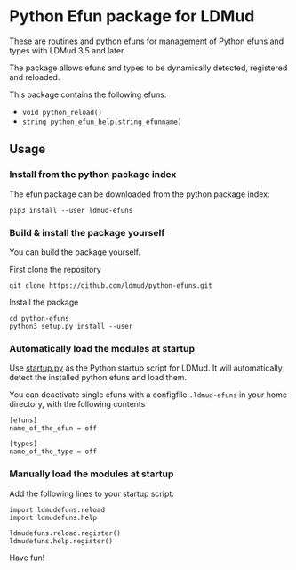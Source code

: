 # Python Efun package for LDMud

These are routines and python efuns for management of Python efuns and types with LDMud 3.5 and later.

The package allows efuns and types to be dynamically detected, registered and reloaded.

This package contains the following efuns:
 * `void python_reload()`
 * `string python_efun_help(string efunname)`

## Usage

### Install from the python package index

The efun package can be downloaded from the python package index:

```
pip3 install --user ldmud-efuns
```

### Build & install the package yourself

You can build the package yourself.

First clone the repository
```
git clone https://github.com/ldmud/python-efuns.git
```

Install the package
```
cd python-efuns
python3 setup.py install --user
```

### Automatically load the modules at startup

Use [startup.py](https://github.com/ldmud/python-efuns/blob/master/startup.py) as the Python startup script for LDMud.
It will automatically detect the installed python efuns and load them.

You can deactivate single efuns with a configfile `.ldmud-efuns`
in your home directory, with the following contents
```
[efuns]
name_of_the_efun = off

[types]
name_of_the_type = off
```

### Manually load the modules at startup

Add the following lines to your startup script:
```
import ldmudefuns.reload
import ldmudefuns.help

ldmudefuns.reload.register()
ldmudefuns.help.register()
```

Have fun!
